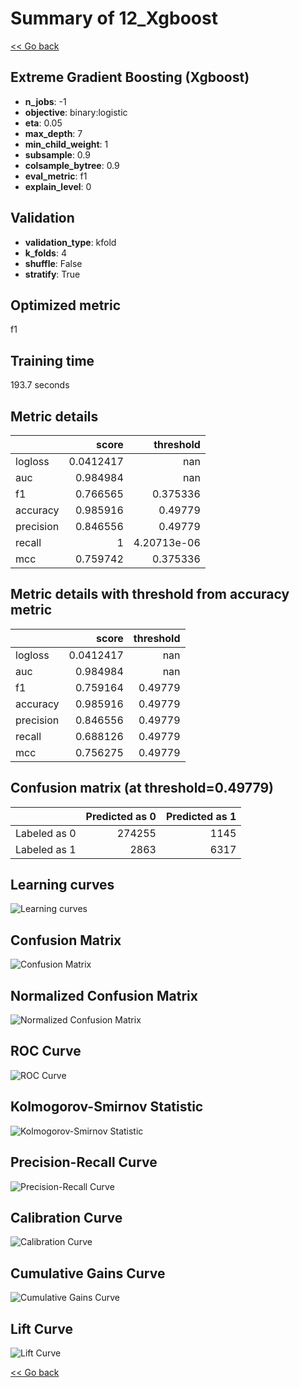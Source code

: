 # Summary of 12_Xgboost

[<< Go back](../README.md)


## Extreme Gradient Boosting (Xgboost)
- **n_jobs**: -1
- **objective**: binary:logistic
- **eta**: 0.05
- **max_depth**: 7
- **min_child_weight**: 1
- **subsample**: 0.9
- **colsample_bytree**: 0.9
- **eval_metric**: f1
- **explain_level**: 0

## Validation
 - **validation_type**: kfold
 - **k_folds**: 4
 - **shuffle**: False
 - **stratify**: True

## Optimized metric
f1

## Training time

193.7 seconds

## Metric details
|           |     score |     threshold |
|:----------|----------:|--------------:|
| logloss   | 0.0412417 | nan           |
| auc       | 0.984984  | nan           |
| f1        | 0.766565  |   0.375336    |
| accuracy  | 0.985916  |   0.49779     |
| precision | 0.846556  |   0.49779     |
| recall    | 1         |   4.20713e-06 |
| mcc       | 0.759742  |   0.375336    |


## Metric details with threshold from accuracy metric
|           |     score |   threshold |
|:----------|----------:|------------:|
| logloss   | 0.0412417 |   nan       |
| auc       | 0.984984  |   nan       |
| f1        | 0.759164  |     0.49779 |
| accuracy  | 0.985916  |     0.49779 |
| precision | 0.846556  |     0.49779 |
| recall    | 0.688126  |     0.49779 |
| mcc       | 0.756275  |     0.49779 |


## Confusion matrix (at threshold=0.49779)
|              |   Predicted as 0 |   Predicted as 1 |
|:-------------|-----------------:|-----------------:|
| Labeled as 0 |           274255 |             1145 |
| Labeled as 1 |             2863 |             6317 |

## Learning curves
![Learning curves](learning_curves.png)
## Confusion Matrix

![Confusion Matrix](confusion_matrix.png)


## Normalized Confusion Matrix

![Normalized Confusion Matrix](confusion_matrix_normalized.png)


## ROC Curve

![ROC Curve](roc_curve.png)


## Kolmogorov-Smirnov Statistic

![Kolmogorov-Smirnov Statistic](ks_statistic.png)


## Precision-Recall Curve

![Precision-Recall Curve](precision_recall_curve.png)


## Calibration Curve

![Calibration Curve](calibration_curve_curve.png)


## Cumulative Gains Curve

![Cumulative Gains Curve](cumulative_gains_curve.png)


## Lift Curve

![Lift Curve](lift_curve.png)



[<< Go back](../README.md)
